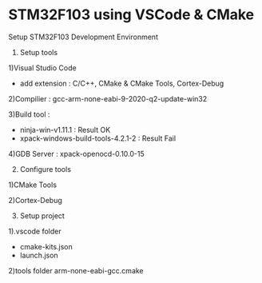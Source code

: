 # STM32F103 using VSCode & CMake

Setup STM32F103 Development Environment

1. Setup tools

 1)Visual Studio Code
   - add extension : C/C++, CMake & CMake Tools, Cortex-Debug
   
 2)Compilier  : gcc-arm-none-eabi-9-2020-q2-update-win32
 
 3)Build tool : 
   - ninja-win-v1.11.1 : Result OK
   - xpack-windows-build-tools-4.2.1-2 : Result Fail
   
 4)GDB Server : xpack-openocd-0.10.0-15

2. Configure tools

 1)CMake Tools
 
 2)Cortex-Debug
 
3. Setup project

 1).vscode folder
   - cmake-kits.json
   - launch.json
   
 2)tools folder
    arm-none-eabi-gcc.cmake
